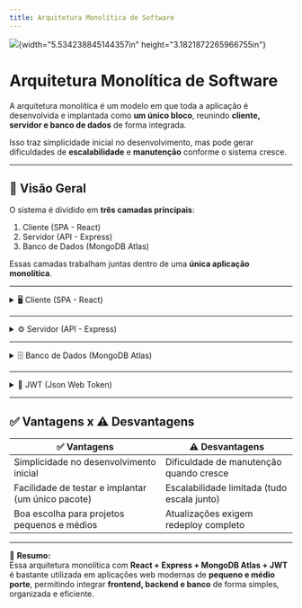 ```yaml
---
title: Arquitetura Monolítica de Software
---
```


![](media/image1.jpeg){width="5.534238845144357in"
height="3.1821872265966755in"}

# Arquitetura Monolítica de Software

A arquitetura monolítica é um modelo em que toda a aplicação é desenvolvida e implantada como **um único bloco**, reunindo **cliente, servidor e banco de dados** de forma integrada.

Isso traz simplicidade inicial no desenvolvimento, mas pode gerar dificuldades de **escalabilidade** e **manutenção** conforme o sistema cresce.

---

## 🔹 Visão Geral

O sistema é dividido em **três camadas principais**:

1. Cliente (SPA - React)  
2. Servidor (API - Express)  
3. Banco de Dados (MongoDB Atlas)  

Essas camadas trabalham juntas dentro de uma **única aplicação monolítica**.

---

<details>
<summary>🖥️ Cliente (SPA - React)</summary>

O cliente é a interface que o usuário final acessa (**Frontend**).  
Aqui é usado **React**, estruturado como uma **Single Page Application (SPA)**, que carrega uma única página e atualiza apenas partes necessárias sem recarregar a aplicação inteira.

**Estrutura no cliente:**
- **Components:** blocos reutilizáveis de UI (botões, formulários, cards etc.).
- **Pages:** telas completas, compostas por vários componentes.
- **Routes:** definem a navegação entre páginas (ex: `/login`, `/posts`).
- **Service:** camada que faz chamadas à API, integrando frontend com backend.

👉 **Exemplo:** o usuário clica em "Publicar Post" → o React coleta os dados do formulário e envia ao servidor.
</details>

---

<details>
<summary>⚙️ Servidor (API - Express)</summary>

O servidor contém a **lógica da aplicação (Backend)**.  
Aqui é usado **Express**, um framework para Node.js que facilita a criação de **APIs REST**.

**Estrutura no servidor:**
- **Models:** definem a estrutura dos dados (como usuários, posts, comentários).
- **Controller:** recebem as requisições do cliente e decidem o que fazer.
- **Routes:** organizam as URLs da API.
- **Services:** camada de regras de negócio (ex: validar senha, calcular permissões).
- **Database:** responsável pela integração com o banco.
- **Middlewares:** funções intermediárias (ex: autenticação JWT, logs, validações).

👉 **Exemplo:** ao receber uma requisição de login, o servidor valida as credenciais, gera um **JWT (JSON Web Token)** e retorna ao cliente.
</details>

---

<details>
<summary>🗄️ Banco de Dados (MongoDB Atlas)</summary>

O banco é responsável pelo **armazenamento persistente dos dados**.  
Aqui é usado o **MongoDB Atlas**, um banco de dados **NoSQL** baseado em documentos JSON.

**Conceitos principais:**
- **Database:** o banco em si, que armazena todas as informações.
- **Collections:** agrupamentos de documentos (equivalente a tabelas no SQL).
- **Documents:** registros individuais em formato JSON (equivalente a linhas no SQL).

**No exemplo do diagrama:**
- **Users:** guarda dados dos usuários (nome, email, senha...).
- **Posts:** armazena as publicações feitas.
- **Comments:** comentários feitos nos posts.

**Relações:**
- Um usuário pode ter **N posts**.
- Um post pode ter **N comentários**.
- Um comentário pertence a **1 usuário** e a **1 post**.
</details>

---

<details>
<summary>🔐 JWT (Json Web Token)</summary>

O **JWT** é usado para **autenticação e autorização**.

- Após o login, o servidor gera um token assinado digitalmente.  
- O cliente guarda esse token (localStorage ou cookies).  
- Em cada requisição protegida, o cliente envia o token.  
- O servidor valida o token antes de liberar o acesso.  

👉 Isso garante **segurança** sem necessidade de manter sessões no servidor.
</details>

---

## ✅ Vantagens x ⚠️ Desvantagens

| ✅ Vantagens | ⚠️ Desvantagens |
|--------------|-----------------|
| Simplicidade no desenvolvimento inicial | Dificuldade de manutenção quando cresce |
| Facilidade de testar e implantar (um único pacote) | Escalabilidade limitada (tudo escala junto) |
| Boa escolha para projetos pequenos e médios | Atualizações exigem redeploy completo |

---

📌 **Resumo:**  
Essa arquitetura monolítica com **React + Express + MongoDB Atlas + JWT** é bastante utilizada em aplicações web modernas de **pequeno e médio porte**, permitindo integrar **frontend, backend e banco** de forma simples, organizada e eficiente.
